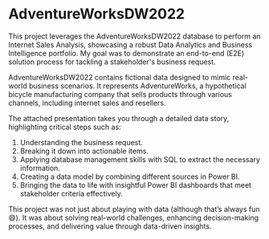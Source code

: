 # AdventureWorksDW2022

This project leverages the AdventureWorksDW2022 database to perform an Internet Sales Analysis, showcasing a robust Data Analytics and Business Intelligence portfolio. My goal was to demonstrate an end-to-end (E2E) solution process for tackling a stakeholder's business request.

AdventureWorksDW2022 contains fictional data designed to mimic real-world business scenarios. It represents AdventureWorks, a hypothetical bicycle manufacturing company that sells products through various channels, including internet sales and resellers.

The attached presentation takes you through a detailed data story, highlighting critical steps such as:

1. Understanding the business request.
2. Breaking it down into actionable items.
3. Applying database management skills with SQL to extract the necessary information.
4. Creating a data model by combining different sources in Power BI.
5. Bringing the data to life with insightful Power BI dashboards that meet stakeholder criteria effectively.

This project was not just about playing with data (although that’s always fun 😄). It was about solving real-world challenges, enhancing decision-making processes, and delivering value through data-driven insights.
